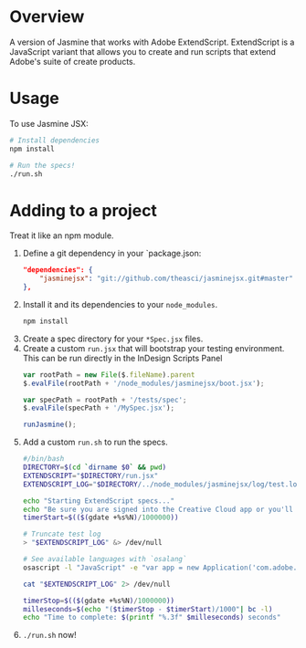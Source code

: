 # Overview

A version of Jasmine that works with Adobe ExtendScript.  ExtendScript is a JavaScript variant that allows you to create and run scripts that extend Adobe's suite of create products.

# Usage
To use Jasmine JSX:

```sh
# Install dependencies
npm install

# Run the specs!
./run.sh
```

# Adding to a project

Treat it like an npm module.

1. Define a git dependency in your `package.json:
    ```json
    "dependencies": {
        "jasminejsx": "git://github.com/theasci/jasminejsx.git#master"
    },
    ```
1. Install it and its dependencies to your `node_modules`.
    ```sh
    npm install
    ```
1. Create a spec directory for your `*Spec.jsx` files.
1. Create a custom `run.jsx` that will bootstrap your testing environment. This can be run directly in the InDesign Scripts Panel 
    ```js
    var rootPath = new File($.fileName).parent
    $.evalFile(rootPath + '/node_modules/jasminejsx/boot.jsx');

    var specPath = rootPath + '/tests/spec';
    $.evalFile(specPath + '/MySpec.jsx');

    runJasmine();
    ```
1. Add a custom `run.sh` to run the specs.
    ```sh
    #/bin/bash
    DIRECTORY=$(cd `dirname $0` && pwd)
    EXTENDSCRIPT="$DIRECTORY/run.jsx"
    EXTENDSCRIPT_LOG="$DIRECTORY/../node_modules/jasminejsx/log/test.log"

    echo "Starting ExtendScript specs..."
    echo "Be sure you are signed into the Creative Cloud app or you'll get no output from the test suite."
    timerStart=$(($(gdate +%s%N)/1000000))

    # Truncate test log
    > "$EXTENDSCRIPT_LOG" &> /dev/null

    # See available languages with `osalang`
    osascript -l "JavaScript" -e "var app = new Application('com.adobe.indesign'); app.doScript('$EXTENDSCRIPT', {language: 'javascript'});"

    cat "$EXTENDSCRIPT_LOG" 2> /dev/null

    timerStop=$(($(gdate +%s%N)/1000000))
    milleseconds=$(echo "($timerStop - $timerStart)/1000"| bc -l)
    echo "Time to complete: $(printf "%.3f" $milleseconds) seconds"
    ```
1. `./run.sh` now!